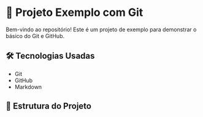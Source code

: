 # 🚀 Projeto Exemplo com Git

Bem-vindo ao repositório! Este é um projeto de exemplo para demonstrar o básico do Git e GitHub.

## 🛠️ Tecnologias Usadas

- Git
- GitHub
- Markdown

## 📁 Estrutura do Projeto
